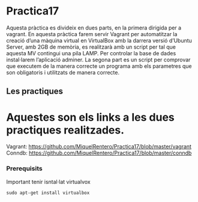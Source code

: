 # Practica17

Aquesta pràctica es divideix en dues parts, en la primera dirigida per a vagrant.
En aquesta pràctica farem servir Vagrant per automatitzar la creació d’una màquina virtual en VirtualBox 
amb la darrera versió d’Ubuntu Server, amb 2GB de memòria, es realitzarà
amb un script per tal que aquesta MV contingui una pila LAMP. 
Per controlar la base de dades instal·larem l’aplicació adminer.
La segona part es un script per comprovar que executem de la manera correcte un programa amb els parametres que son obligatoris
i utilitzats de manera correcte.

## Les practiques 
# Aquestes son els links a les dues practiques realitzades.

Vagrant: https://github.com/MiquelRentero/Practica17/blob/master/vagrant
Conndb: https://github.com/MiquelRentero/Practica17/blob/master/conndb


### Prerequisits

Important tenir isntal·lat virtualvox 

```
sudo apt-get install virtualbox 
```
